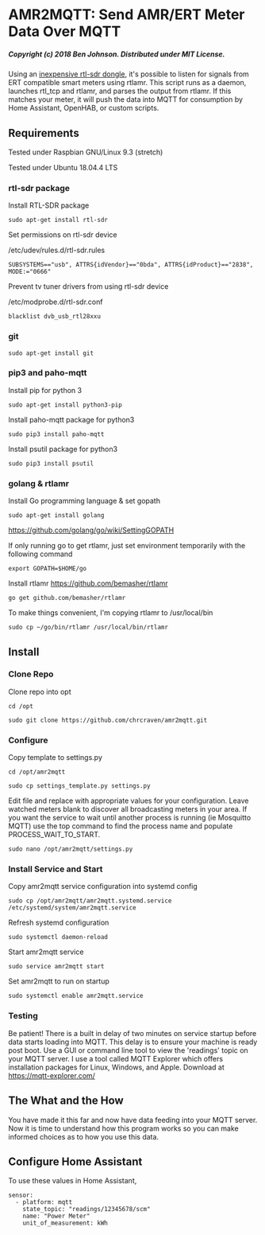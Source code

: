 # AMR2MQTT: Send AMR/ERT Meter Data Over MQTT

##### Copyright (c) 2018 Ben Johnson. Distributed under MIT License.

Using an [inexpensive rtl-sdr dongle](https://www.amazon.com/s/ref=nb_sb_noss?field-keywords=RTL2832U), it's possible to listen for signals from ERT compatible smart meters using rtlamr. This script runs as a daemon, launches rtl_tcp and rtlamr, and parses the output from rtlamr. If this matches your meter, it will push the data into MQTT for consumption by Home Assistant, OpenHAB, or custom scripts.

## Requirements

Tested under Raspbian GNU/Linux 9.3 (stretch)

Tested under Ubuntu 18.04.4 LTS

### rtl-sdr package

Install RTL-SDR package

`sudo apt-get install rtl-sdr`

Set permissions on rtl-sdr device

/etc/udev/rules.d/rtl-sdr.rules

`SUBSYSTEMS=="usb", ATTRS{idVendor}=="0bda", ATTRS{idProduct}=="2838", MODE:="0666"`

Prevent tv tuner drivers from using rtl-sdr device

/etc/modprobe.d/rtl-sdr.conf

`blacklist dvb_usb_rtl28xxu`

### git

`sudo apt-get install git`

### pip3 and paho-mqtt

Install pip for python 3

`sudo apt-get install python3-pip`

Install paho-mqtt package for python3

`sudo pip3 install paho-mqtt`

Install psutil package for python3

`sudo pip3 install psutil`

### golang & rtlamr

Install Go programming language & set gopath

`sudo apt-get install golang`

https://github.com/golang/go/wiki/SettingGOPATH

If only running go to get rtlamr, just set environment temporarily with the following command

`export GOPATH=$HOME/go`


Install rtlamr https://github.com/bemasher/rtlamr

`go get github.com/bemasher/rtlamr`

To make things convenient, I'm copying rtlamr to /usr/local/bin

`sudo cp ~/go/bin/rtlamr /usr/local/bin/rtlamr`

## Install

### Clone Repo
Clone repo into opt

`cd /opt`

`sudo git clone https://github.com/chrcraven/amr2mqtt.git`

### Configure

Copy template to settings.py

`cd /opt/amr2mqtt`

`sudo cp settings_template.py settings.py`

Edit file and replace with appropriate values for your configuration. Leave watched meters blank to discover all broadcasting meters in your area. If you want the service to wait until another process is running (ie Mosquitto MQTT) use the top command to find the process name and populate PROCESS_WAIT_TO_START.

`sudo nano /opt/amr2mqtt/settings.py`

### Install Service and Start

Copy amr2mqtt service configuration into systemd config

`sudo cp /opt/amr2mqtt/amr2mqtt.systemd.service /etc/systemd/system/amr2mqtt.service`

Refresh systemd configuration

`sudo systemctl daemon-reload`

Start amr2mqtt service

`sudo service amr2mqtt start`

Set amr2mqtt to run on startup

`sudo systemctl enable amr2mqtt.service`


### Testing

Be patient! There is a built in delay of two minutes on service startup before data starts loading into MQTT. This delay is to ensure your machine is ready post boot. Use a GUI or command line tool to view the 'readings' topic on your MQTT server. I use a tool called MQTT Explorer which offers installation packages for Linux, Windows, and Apple. Download at https://mqtt-explorer.com/

## The What and the How

You have made it this far and now have data feeding into your MQTT server. Now it is time to understand how this program works so you can make informed choices as to how you use this data.

## Configure Home Assistant

To use these values in Home Assistant,
```
sensor:
  - platform: mqtt
    state_topic: "readings/12345678/scm"
    name: "Power Meter"
    unit_of_measurement: kWh
    
  ```

